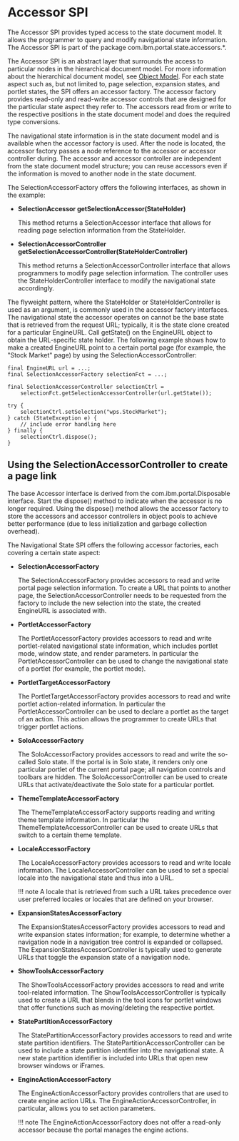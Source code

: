 # Accessor SPI

The Accessor SPI provides typed access to the state document model. It allows the programmer to query and modify navigational state information. The Accessor SPI is part of the package com.ibm.portal.state.accessors.\*.

The Accessor SPI is an abstract layer that surrounds the access to particular nodes in the hierarchical document model. For more information about the hierarchical document model, see [Object Model](obj_model.md). For each state aspect such as, but not limited to, page selection, expansion states, and portlet states, the SPI offers an accessor factory. The accessor factory provides read-only and read-write accessor controls that are designed for the particular state aspect they refer to. The accessors read from or write to the respective positions in the state document model and does the required type conversions.

The navigational state information is in the state document model and is available when the accessor factory is used. After the node is located, the accessor factory passes a node reference to the accessor or accessor controller during. The accessor and accessor controller are independent from the state document model structure; you can reuse accessors even if the information is moved to another node in the state document.

The SelectionAccessorFactory offers the following interfaces, as shown in the example:

-   **SelectionAccessor getSelectionAccessor(StateHolder)**

    This method returns a SelectionAccessor interface that allows for reading page selection information from the StateHolder.

-   **SelectionAccessorController getSelectionAccessorController(StateHolderController)**

    This method returns a SelectionAccessorController interface that allows programmers to modify page selection information. The controller uses the StateHolderController interface to modify the navigational state accordingly.


The flyweight pattern, where the StateHolder or StateHolderController is used as an argument, is commonly used in the accessor factory interfaces. The navigational state the accessor operates on cannot be the base state that is retrieved from the request URL; typically, it is the state clone created for a particular EngineURL. Call getState\(\) on the EngineURL object to obtain the URL-specific state holder. The following example shows how to make a created EngineURL point to a certain portal page \(for example, the "Stock Market" page\) by using the SelectionAccessorController:

```
final EngineURL url = ...;
final SelectionAccessorFactory selectionFct = ...;

final SelectionAccessorController selectionCtrl = 
    selectionFct.getSelectionAccessorController(url.getState());

try {
    selectionCtrl.setSelection("wps.StockMarket");
} catch (StateException e) {
    // include error handling here
} finally {
    selectionCtrl.dispose();
}

```

## Using the SelectionAccessorController to create a page link

The base Accessor interface is derived from the com.ibm.portal.Disposable interface. Start the dispose() method to indicate when the accessor is no longer required. Using the dispose() method allows the accessor factory to store the accessors and accessor controllers in object pools to achieve better performance (due to less initialization and garbage collection overhead).

The Navigational State SPI offers the following accessor factories, each covering a certain state aspect:

-   **SelectionAccessorFactory**

    The SelectionAccessorFactory provides accessors to read and write portal page selection information. To create a URL that points to another page, the SelectionAccessorController needs to be requested from the factory to include the new selection into the state, the created EngineURL is associated with.

-   **PortletAccessorFactory**

    The PortletAccessorFactory provides accessors to read and write portlet-related navigational state information, which includes portlet mode, window state, and render parameters. In particular the PortletAccessorController can be used to change the navigational state of a portlet (for example, the portlet mode).

-   **PortletTargetAccessorFactory**

    The PortletTargetAccessorFactory provides accessors to read and write portlet action-related information. In particular the PortletAccessorController can be used to declare a portlet as the target of an action. This action allows the programmer to create URLs that trigger portlet actions.

-   **SoloAccessorFactory**

    The SoloAccessorFactory provides accessors to read and write the so-called Solo state. If the portal is in Solo state, it renders only one particular portlet of the current portal page; all navigation controls and toolbars are hidden. The SoloAccessorController can be used to create URLs that activate/deactivate the Solo state for a particular portlet.

-   **ThemeTemplateAccessorFactory**

    The ThemeTemplateAccessorFactory supports reading and writing theme template information. In particular the ThemeTemplateAccessorController can be used to create URLs that switch to a certain theme template.

-   **LocaleAccessorFactory**

    The LocaleAccessorFactory provides accessors to read and write locale information. The LocaleAccessorController can be used to set a special locale into the navigational state and thus into a URL.

    !!! note
        A locale that is retrieved from such a URL takes precedence over user preferred locales or locales that are defined on your browser.

-   **ExpansionStatesAccessorFactory**

    The ExpansionStatesAccessorFactory provides accessors to read and write expansion states information; for example, to determine whether a navigation node in a navigation tree control is expanded or collapsed. The ExpansionStatesAccessorController is typically used to generate URLs that toggle the expansion state of a navigation node.

-   **ShowToolsAccessorFactory**

    The ShowToolsAccessorFactory provides accessors to read and write tool-related information. The ShowToolsAccessorController is typically used to create a URL that blends in the tool icons for portlet windows that offer functions such as moving/deleting the respective portlet.

-   **StatePartitionAccessorFactory**

    The StatePartitionAccessorFactory provides accessors to read and write state partition identifiers. The StatePartitionAccessorController can be used to include a state partition identifier into the navigational state. A new state partition identifier is included into URLs that open new browser windows or iFrames.

-   **EngineActionAccessorFactory**

    The EngineActionAccessorFactory provides controllers that are used to create engine action URLs. The EngineActionAccessorController, in particular, allows you to set action parameters.

    !!! note
        The EngineActionAccessorFactory does not offer a read-only accessor because the portal manages the engine actions.



